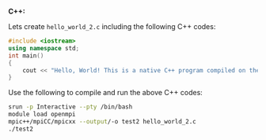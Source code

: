 **C++:**

Lets create `hello_world_2.c` including the following C++ codes:
```c++
#include <iostream>
using namespace std;
int main()
{
    cout << "Hello, World! This is a native C++ program compiled on the command line." << endl;
}
```

Use the following to compile and run the above C++ codes:
```bash
srun -p Interactive --pty /bin/bash
module load openmpi
mpic++/mpiCC/mpicxx --output/-o test2 hello_world_2.c
./test2
```
